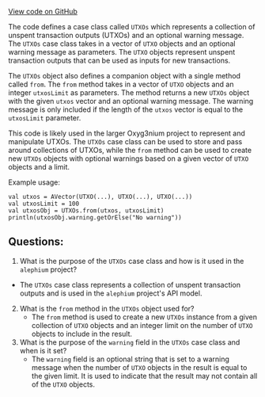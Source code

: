 [View code on GitHub](https://github.com/alephium/alephium/api/src/main/scala/org/alephium/api/model/UTXOs.scala)

The code defines a case class called `UTXOs` which represents a collection of unspent transaction outputs (UTXOs) and an optional warning message. The `UTXOs` case class takes in a vector of `UTXO` objects and an optional warning message as parameters. The `UTXO` objects represent unspent transaction outputs that can be used as inputs for new transactions. 

The `UTXOs` object also defines a companion object with a single method called `from`. The `from` method takes in a vector of `UTXO` objects and an integer `utxosLimit` as parameters. The method returns a new `UTXOs` object with the given `utxos` vector and an optional warning message. The warning message is only included if the length of the `utxos` vector is equal to the `utxosLimit` parameter. 

This code is likely used in the larger Oxyg3nium project to represent and manipulate UTXOs. The `UTXOs` case class can be used to store and pass around collections of UTXOs, while the `from` method can be used to create new `UTXOs` objects with optional warnings based on a given vector of `UTXO` objects and a limit. 

Example usage:
```
val utxos = AVector(UTXO(...), UTXO(...), UTXO(...))
val utxosLimit = 100
val utxosObj = UTXOs.from(utxos, utxosLimit)
println(utxosObj.warning.getOrElse("No warning"))
```
## Questions: 
 1. What is the purpose of the `UTXOs` case class and how is it used in the `alephium` project?
   - The `UTXOs` case class represents a collection of unspent transaction outputs and is used in the `alephium` project's API model.
2. What is the `from` method in the `UTXOs` object used for?
   - The `from` method is used to create a new `UTXOs` instance from a given collection of `UTXO` objects and an integer limit on the number of `UTXO` objects to include in the result.
3. What is the purpose of the `warning` field in the `UTXOs` case class and when is it set?
   - The `warning` field is an optional string that is set to a warning message when the number of `UTXO` objects in the result is equal to the given limit. It is used to indicate that the result may not contain all of the `UTXO` objects.